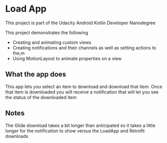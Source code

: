 # Load App
This project is part of the Udacity Android Kotlin Developer Nanodegree

This project demonstrates the following 
- Creating and animating custom views
- Creating notifications and their channels as well as setting actions to the,m
- Using MotionLayout to animate properties on a view

## What the app does
This app lets you select an item to download and download that item. Once that item is downloaded
you will receive a notification that will let you see the status of the downloaded item

## Notes
The Glide download takes a bit longer than anticipated so it takes a little longer for the notificaiton to show versus the LoadApp and Retrofit downloads
